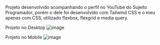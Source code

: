Projeto desenvolvido acompanhando o perfil no YouTube do Sujeito Programador, porém o dele foi desenvolvido com Tailwind CSS e o meu apenas com CSS, utilizado flexbox, flexgrid e media query.

Projeto no Desktop
![image](https://github.com/user-attachments/assets/b3f40ec7-ebdd-4576-8756-3db958403121)


Projeto no Mobile
![image](https://github.com/user-attachments/assets/b750b9eb-12b4-4bf5-bc68-7f48a6ec4581)

